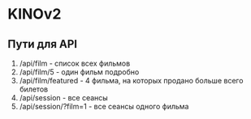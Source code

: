 # KINOv2

## Пути для API
1) /api/film - список всех фильмов
2) /api/film/5 - один фильм подробно
3) /api/film/featured - 4 фильма, на которых продано больше всего билетов
4) /api/session - все сеансы
5) /api/session/?film=1 - все сеансы одного фильма
